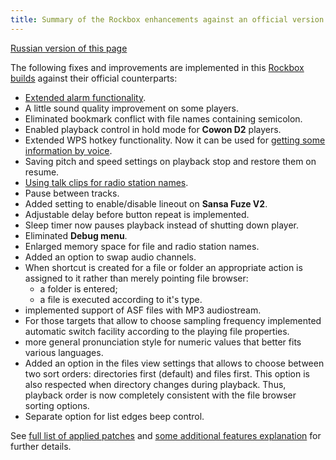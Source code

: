 ```yaml
---
title: Summary of the Rockbox enhancements against an official version
---
```


[Russian version of this page](summary-ru.md)

The following fixes and improvements are implemented in this
[Rockbox builds](index.md#anchor1)
against their official counterparts:

- [Extended alarm functionality](features.md#anchor2).
- A little sound quality improvement on some players.
- Eliminated bookmark conflict with file names containing semicolon.
- Enabled playback control in hold mode for **Cowon D2** players.
- Extended WPS hotkey functionality. Now it can be used for
  [getting some information by voice](features.md#anchor1).
- Saving pitch and speed settings on playback stop and restore them
  on resume.
- [Using talk clips for radio station names](features.md#anchor3).
- Pause between tracks.
- Added setting to enable/disable lineout on **Sansa Fuze V2**.
- Adjustable delay before button repeat is implemented.
- Sleep timer now pauses playback instead of shutting down player.
- Eliminated **Debug menu**.
- Enlarged memory space for file and radio station names.
- Added an option to swap audio channels.
- When shortcut is created for a file or folder an appropriate action
  is assigned to it rather than merely pointing file browser:
  - a folder is entered;
  - a file is executed according to it's type.
- implemented support of ASF files with MP3 audiostream.
- For those targets that allow to choose sampling frequency
  implemented automatic switch facility according to the playing file
  properties.
- more general pronunciation style for numeric values that better
  fits various languages.
- Added an option in the files view settings that allows to choose
  between two sort orders: directories first (default) and files
  first. This option is also respected when directory changes during
  playback. Thus, playback order is now completely consistent with
  the file browser sorting options.
- Separate option for list edges beep control.

See [full list of applied patches](patches.md)
and [some additional features explanation](features.md)
for further details.
